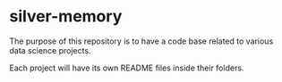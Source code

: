 # silver-memory
The purpose of this repository is to have a code base related to various data science projects.

Each project will have its own README files inside their folders.
